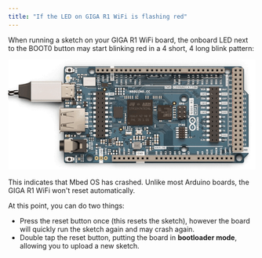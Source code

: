 ```yaml
---
title: "If the LED on GIGA R1 WiFi is flashing red"
---
```


When running a sketch on your GIGA R1 WiFi board, the onboard LED next to the BOOT0 button may start blinking red in a 4 short, 4 long blink pattern:

![Arduino GIGA R1 WiFi with ](img/red_led_blink.gif)

This indicates that Mbed OS has crashed. Unlike most Arduino boards, the GIGA R1 WiFi won't reset automatically.

At this point, you can do two things:

* Press the reset button once (this resets the sketch), however the board will quickly run the sketch again and may crash again.
* Double tap the reset button, putting the board in **bootloader mode**, allowing you to upload a new sketch.
